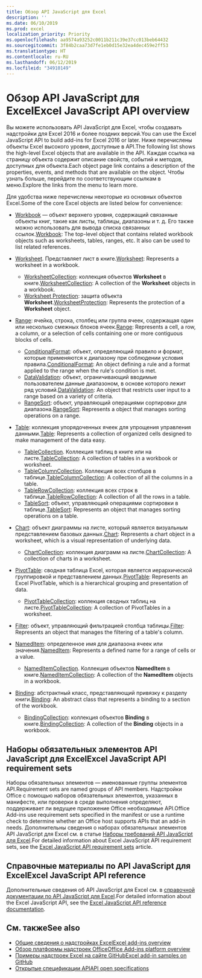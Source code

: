 ```yaml
---
title: Обзор API JavaScript для Excel
description: ''
ms.date: 06/10/2019
ms.prod: excel
localization_priority: Priority
ms.openlocfilehash: aa9574a93252c0011b211c39e37cc013beb64432
ms.sourcegitcommit: 3f84b2caa73d7fe1eb0d15e32ea4dec459e2ff53
ms.translationtype: HT
ms.contentlocale: ru-RU
ms.lasthandoff: 06/12/2019
ms.locfileid: "34910149"
---
```

# <a name="excel-javascript-api-overview"></a><span data-ttu-id="a6985-102">Обзор API JavaScript для Excel</span><span class="sxs-lookup"><span data-stu-id="a6985-102">Excel JavaScript API overview</span></span>

<span data-ttu-id="a6985-103">Вы можете использовать API JavaScript для Excel, чтобы создавать надстройки для Excel 2016 и более поздних версий.</span><span class="sxs-lookup"><span data-stu-id="a6985-103">You can use the Excel JavaScript API to build add-ins for Excel 2016 or later.</span></span> <span data-ttu-id="a6985-104">Ниже перечислены объекты Excel высокого уровня, доступные в API.</span><span class="sxs-lookup"><span data-stu-id="a6985-104">The following list shows the high-level Excel objects that are available in the API.</span></span> <span data-ttu-id="a6985-105">Каждая ссылка на страницу объекта содержит описание свойств, событий и методов, доступных для объекта.</span><span class="sxs-lookup"><span data-stu-id="a6985-105">Each object page link contains a description of the properties, events, and methods that are available on the object.</span></span> <span data-ttu-id="a6985-106">Чтобы узнать больше, перейдите по соответствующим ссылкам в меню.</span><span class="sxs-lookup"><span data-stu-id="a6985-106">Explore the links from the menu to learn more.</span></span>

<span data-ttu-id="a6985-107">Для удобства ниже перечислены некоторые из основных объектов Excel.</span><span class="sxs-lookup"><span data-stu-id="a6985-107">Some of the core Excel objects are listed below for convenience:</span></span>

- <span data-ttu-id="a6985-108">[Workbook](/javascript/api/excel/excel.workbook) — объект верхнего уровня, содержащий связанные объекты книг, такие как листы, таблицы, диапазоны и т. д. Его также можно использовать для вывода списка связанных ссылок.</span><span class="sxs-lookup"><span data-stu-id="a6985-108">[Workbook](/javascript/api/excel/excel.workbook): The top-level object that contains related workbook objects such as worksheets, tables, ranges, etc. It also can be used to list related references.</span></span>

- <span data-ttu-id="a6985-109">[Worksheet](/javascript/api/excel/excel.worksheet). Представляет лист в книге.</span><span class="sxs-lookup"><span data-stu-id="a6985-109">[Worksheet](/javascript/api/excel/excel.worksheet): Represents a worksheet in a workbook.</span></span>
  - <span data-ttu-id="a6985-110">[WorksheetCollection](/javascript/api/excel/excel.worksheetcollection): коллекция объектов **Worksheet** в книге.</span><span class="sxs-lookup"><span data-stu-id="a6985-110">[WorksheetCollection](/javascript/api/excel/excel.worksheetcollection): A collection of the **Worksheet** objects in a workbook.</span></span>
  - <span data-ttu-id="a6985-111">[Worksheet Protection](/javascript/api/excel/excel.worksheetprotection): защита объекта **Worksheet**.</span><span class="sxs-lookup"><span data-stu-id="a6985-111">[WorksheetProtection](/javascript/api/excel/excel.worksheetprotection): Represents the protection of a **Worksheet** object.</span></span>

- <span data-ttu-id="a6985-112">[Range](/javascript/api/excel/excel.range): ячейка, строка, столбец или группа ячеек, содержащая один или несколько смежных блоков ячеек.</span><span class="sxs-lookup"><span data-stu-id="a6985-112">[Range](/javascript/api/excel/excel.range): Represents a cell, a row, a column, or a selection of cells containing one or more contiguous blocks of cells.</span></span>
  - <span data-ttu-id="a6985-113">[ConditionalFormat](/javascript/api/excel/excel.conditionalformat): объект, определяющий правило и формат, которые применяются к диапазону при соблюдении условия правила.</span><span class="sxs-lookup"><span data-stu-id="a6985-113">[ConditionalFormat](/javascript/api/excel/excel.conditionalformat): An object defining a rule and a format applied to the range when the rule's condition is met.</span></span>
  - <span data-ttu-id="a6985-114">[DataValidation](/javascript/api/excel/excel.datavalidation): объект, ограничивающий вводимые пользователем данные диапазоном, в основе которого лежит ряд условий.</span><span class="sxs-lookup"><span data-stu-id="a6985-114">[DataValidation](/javascript/api/excel/excel.datavalidation): An object that restricts user input to a range based on a variety of criteria.</span></span>
  - <span data-ttu-id="a6985-115">[RangeSort](/javascript/api/excel/excel.rangesort): объект, управляющий операциями сортировки для диапазона.</span><span class="sxs-lookup"><span data-stu-id="a6985-115">[RangeSort](/javascript/api/excel/excel.rangesort): Represents a object that manages sorting operations on a range.</span></span>

- <span data-ttu-id="a6985-116">[Table](/javascript/api/excel/excel.table): коллекция упорядоченных ячеек для упрощения управления данными.</span><span class="sxs-lookup"><span data-stu-id="a6985-116">[Table](/javascript/api/excel/excel.table): Represents a collection of organized cells designed to make management of the data easy.</span></span>
  - <span data-ttu-id="a6985-117">[TableCollection](/javascript/api/excel/excel.tablecollection). Коллекция таблиц в книге или на листе.</span><span class="sxs-lookup"><span data-stu-id="a6985-117">[TableCollection](/javascript/api/excel/excel.tablecollection): A collection of tables in a workbook or worksheet.</span></span>
  - <span data-ttu-id="a6985-118">[TableColumnCollection](/javascript/api/excel/excel.tablecolumncollection). Коллекция всех столбцов в таблице.</span><span class="sxs-lookup"><span data-stu-id="a6985-118">[TableColumnCollection](/javascript/api/excel/excel.tablecolumncollection): A collection of all the columns in a table.</span></span>
  - <span data-ttu-id="a6985-119">[TableRowCollection](/javascript/api/excel/excel.tablerowcollection): коллекция всех строк в таблице.</span><span class="sxs-lookup"><span data-stu-id="a6985-119">[TableRowCollection](/javascript/api/excel/excel.tablerowcollection): A collection of all the rows in a table.</span></span>
  - <span data-ttu-id="a6985-120">[TableSort](/javascript/api/excel/excel.tablesort): объект, управляющий операциями сортировки в таблице.</span><span class="sxs-lookup"><span data-stu-id="a6985-120">[TableSort](/javascript/api/excel/excel.tablesort): Represents an object that manages sorting operations on a table.</span></span>

- <span data-ttu-id="a6985-121">[Chart](/javascript/api/excel/excel.chart): объект диаграммы на листе, который является визуальным представлением базовых данных.</span><span class="sxs-lookup"><span data-stu-id="a6985-121">[Chart](/javascript/api/excel/excel.chart): Represents a chart object in a worksheet, which is a visual representation of underlying data.</span></span>
  - <span data-ttu-id="a6985-122">[ChartCollection](/javascript/api/excel/excel.chartcollection): коллекция диаграмм на листе.</span><span class="sxs-lookup"><span data-stu-id="a6985-122">[ChartCollection](/javascript/api/excel/excel.chartcollection): A collection of charts in a worksheet.</span></span>

- <span data-ttu-id="a6985-123">[PivotTable](/javascript/api/excel/excel.pivottable): сводная таблица Excel, которая является иерархической группировкой и представлением данных.</span><span class="sxs-lookup"><span data-stu-id="a6985-123">[PivotTable](/javascript/api/excel/excel.pivottable): Represents an Excel PivotTable, which is a hierarchical grouping and presentation of data.</span></span>
  - <span data-ttu-id="a6985-124">[PivotTableCollection](/javascript/api/excel/excel.pivottablecollection): коллекция сводных таблиц на листе.</span><span class="sxs-lookup"><span data-stu-id="a6985-124">[PivotTableCollection](/javascript/api/excel/excel.pivottablecollection): A collection of PivotTables in a worksheet.</span></span>

- <span data-ttu-id="a6985-125">[Filter](/javascript/api/excel/excel.filter): объект, управляющий фильтрацией столбца таблицы.</span><span class="sxs-lookup"><span data-stu-id="a6985-125">[Filter](/javascript/api/excel/excel.filter): Represents an object that manages the filtering of a table's column.</span></span>

- <span data-ttu-id="a6985-126">[NamedItem](/javascript/api/excel/excel.nameditem): определенное имя для диапазона ячеек или значения.</span><span class="sxs-lookup"><span data-stu-id="a6985-126">[NamedItem](/javascript/api/excel/excel.nameditem): Represents a defined name for a range of cells or a value.</span></span>
  - <span data-ttu-id="a6985-127">[NamedItemCollection](/javascript/api/excel/excel.nameditemcollection). Коллекция объектов **NamedItem** в книге.</span><span class="sxs-lookup"><span data-stu-id="a6985-127">[NamedItemCollection](/javascript/api/excel/excel.nameditemcollection): A collection of the **NamedItem** objects in a workbook.</span></span>

- <span data-ttu-id="a6985-128">[Binding](/javascript/api/excel/excel.binding): абстрактный класс, представляющий привязку к разделу книги.</span><span class="sxs-lookup"><span data-stu-id="a6985-128">[Binding](/javascript/api/excel/excel.binding): An abstract class that represents a binding to a section of the workbook.</span></span>
  - <span data-ttu-id="a6985-129">[BindingCollection](/javascript/api/excel/excel.bindingcollection): коллекция объектов **Binding** в книге.</span><span class="sxs-lookup"><span data-stu-id="a6985-129">[BindingCollection](/javascript/api/excel/excel.bindingcollection): A collection of the **Binding** objects in a workbook.</span></span>

## <a name="excel-javascript-api-requirement-sets"></a><span data-ttu-id="a6985-130">Наборы обязательных элементов API JavaScript для Excel</span><span class="sxs-lookup"><span data-stu-id="a6985-130">Excel JavaScript API requirement sets</span></span>

<span data-ttu-id="a6985-131">Наборы обязательных элементов — именованные группы элементов API.</span><span class="sxs-lookup"><span data-stu-id="a6985-131">Requirement sets are named groups of API members.</span></span> <span data-ttu-id="a6985-132">Надстройки Office с помощью наборов обязательных элементов, указанных в манифесте, или проверки в среде выполнения определяют, поддерживает ли ведущее приложение Office необходимые API.</span><span class="sxs-lookup"><span data-stu-id="a6985-132">Office Add-ins use requirement sets specified in the manifest or use a runtime check to determine whether an Office host supports APIs that an add-in needs.</span></span> <span data-ttu-id="a6985-133">Дополнительны сведения о наборах обязательных элементов API JavaScript для Excel см. в статье [Наборы требований API JavaScript для Excel](../requirement-sets/excel-api-requirement-sets.md).</span><span class="sxs-lookup"><span data-stu-id="a6985-133">For detailed information about Excel JavaScript API requirement sets, see the [Excel JavaScript API requirement sets](../requirement-sets/excel-api-requirement-sets.md) article.</span></span>

## <a name="excel-javascript-api-reference"></a><span data-ttu-id="a6985-134">Справочные материалы по API JavaScript для Excel</span><span class="sxs-lookup"><span data-stu-id="a6985-134">Excel JavaScript API reference</span></span>

<span data-ttu-id="a6985-135">Дополнительные сведения об API JavaScript для Excel см. в [справочной документации по API JavaScript для Excel](/javascript/api/excel).</span><span class="sxs-lookup"><span data-stu-id="a6985-135">For detailed information about the Excel JavaScript API, see the [Excel JavaScript API reference documentation](/javascript/api/excel).</span></span>

## <a name="see-also"></a><span data-ttu-id="a6985-136">См. также</span><span class="sxs-lookup"><span data-stu-id="a6985-136">See also</span></span>

- [<span data-ttu-id="a6985-137">Общие сведения о надстройках Excel</span><span class="sxs-lookup"><span data-stu-id="a6985-137">Excel add-ins overview</span></span>](/office/dev/add-ins/excel/excel-add-ins-overview)
- [<span data-ttu-id="a6985-138">Обзор платформы надстроек Office</span><span class="sxs-lookup"><span data-stu-id="a6985-138">Office Add-ins platform overview</span></span>](/office/dev/add-ins/overview/office-add-ins)
- [<span data-ttu-id="a6985-139">Примеры надстроек Excel на сайте GitHub</span><span class="sxs-lookup"><span data-stu-id="a6985-139">Excel add-in samples on GitHub</span></span>](https://github.com/OfficeDev?utf8=%E2%9C%93&q=Excel)
- [<span data-ttu-id="a6985-140">Открытые спецификации API</span><span class="sxs-lookup"><span data-stu-id="a6985-140">API open specifications</span></span>](../openspec/openspec.md)
